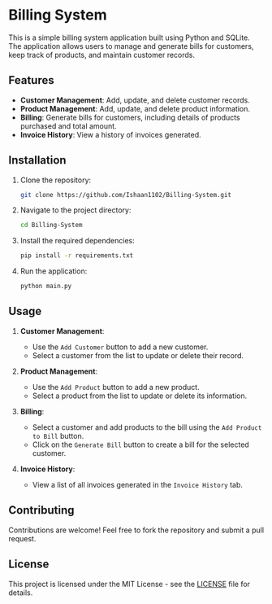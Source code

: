 # Billing System

This is a simple billing system application built using Python and SQLite. The application allows users to manage and generate bills for customers, keep track of products, and maintain customer records.

## Features

- **Customer Management**: Add, update, and delete customer records.
- **Product Management**: Add, update, and delete product information.
- **Billing**: Generate bills for customers, including details of products purchased and total amount.
- **Invoice History**: View a history of invoices generated.

## Installation

1. Clone the repository:

   ```bash
   git clone https://github.com/Ishaan1102/Billing-System.git
   ```

2. Navigate to the project directory:

   ```bash
   cd Billing-System
   ```

3. Install the required dependencies:

   ```bash
   pip install -r requirements.txt
   ```

4. Run the application:

   ```bash
   python main.py
   ```

## Usage

1. **Customer Management**:
   - Use the `Add Customer` button to add a new customer.
   - Select a customer from the list to update or delete their record.

2. **Product Management**:
   - Use the `Add Product` button to add a new product.
   - Select a product from the list to update or delete its information.

3. **Billing**:
   - Select a customer and add products to the bill using the `Add Product to Bill` button.
   - Click on the `Generate Bill` button to create a bill for the selected customer.

4. **Invoice History**:
   - View a list of all invoices generated in the `Invoice History` tab.


## Contributing

Contributions are welcome! Feel free to fork the repository and submit a pull request.

## License

This project is licensed under the MIT License - see the [LICENSE](LICENSE) file for details.

